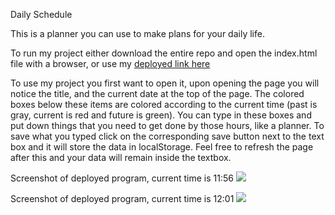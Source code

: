 Daily Schedule

This is a planner you can use to make plans for your daily life.

To run my project either download the entire repo and open the index.html file with a browser, or use my [deployed link here](https://sam-st.github.io/daily-schedule/)

To use my project you first want to open it, upon opening the page you will notice the title, and the current date at the top of the page. The colored boxes below these items are colored according to the current time (past is gray, current is red and future is green). You can type in these boxes and put down things that you need to get done by those hours, like a planner. To save what you typed click on the corresponding save button next to the text box and it will store the data in localStorage. Feel free to refresh the page after this and your data will remain inside the textbox.

Screenshot of deployed program, current time is 11:56
![](https://github.com/sam-st/daily-schedule/assets/52641515/e854a8a3-6fd8-4016-99b7-7a5fc501563d)

Screenshot of deployed program, current time is 12:01
![](https://github.com/sam-st/daily-schedule/assets/52641515/c91053ec-5c1d-4054-b776-ff0251c34358)
